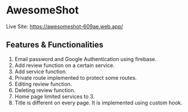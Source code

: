 # AwesomeShot

Live Site: https://awesomeshot-609ae.web.app/

Features & Functionalities
--------------------------------------------------
1) Email password and Google Authentication using firebase.
2) Add review function on a certain service.
3) Add service function.
4) Private route implemented to protect some routes.
5) Editing review function.
6) Deleting review function.
7) Home page limited services to 3.
8) Title is different on every page. It is implemented using custom hook.
